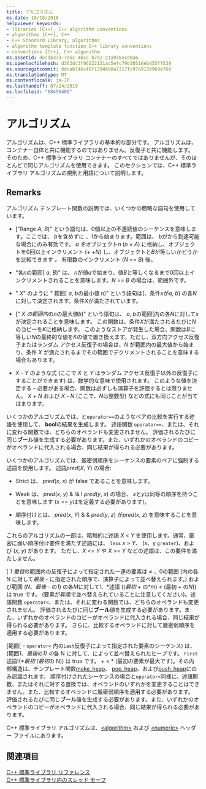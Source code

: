 ```yaml
---
title: アルゴリズム
ms.date: 10/18/2018
helpviewer_keywords:
- libraries [C++], C++ algorithm conventions
- algorithms [C++], C++
- C++ Standard Library, algorithms
- algorithm template function C++ library conventions
- conventions [C++], C++ algorithm
ms.assetid: dec9b373-7d5c-46cc-b7d2-21a938ecd0a6
ms.openlocfilehash: d363dc3f06222121ac5efc79b30516ebd55ff539
ms.sourcegitcommit: 0dcab746c49f13946b0a7317fc9769130969e76d
ms.translationtype: MT
ms.contentlocale: ja-JP
ms.lasthandoff: 07/24/2019
ms.locfileid: "68456486"
---
```

# <a name="algorithms"></a>アルゴリズム

アルゴリズムは、C++ 標準ライブラリの基本的な部分です。 アルゴリズムは、コンテナー自体と共に機能するのではありません。反復子と共に機能します。 そのため、C++ 標準ライブラリ コンテナーのすべてではありませんが、そのほとんどで同じアルゴリズムを使用できます。 このセクションでは、C++ 標準ライブラリ アルゴリズムの規則と用語について説明します。

## <a name="remarks"></a>Remarks

アルゴリズム テンプレート関数の説明では、いくつかの簡略な語句を使用しています。

- \["Range *A*, *B*)" という語句は、0個以上の不連続値のシーケンスを意味します。ここでは、 *b*を含めずに *、1*から始まります。範囲は、 *b*がから到達可能な場合にのみ有効です。 *a を*オブジェクト*n* (*n* = *A*) に格納し、オブジェクトを0回以上インクリメント (+ +*N*) し、オブジェクトと*B*が等しいかどうかを比較できます *。* 有限数のインクリメント (*N* == *B*) 後。

- "各*n*の範囲\[ *a*, *B*)" は、 *n*が値*a*で始まり、値*B*と等しくなるまで0回以上インクリメントされることを意味します。*N*  ==  *B* の場合は、範囲外です。

- " *X*" のように " 範囲\[ *a*, *b*の最小値 n)" という語句は\[、条件*x*が*a*, *b*) の各*N*に対して決定されます。条件*X*が満たされています。

- \[" *X* *の範囲内*の*n*の最大値*b*)" という語句は、 *a*, *b*の範囲\[内の各*N*に対して*x*が決定されることを意味します。 この関数は、条件*X*が満たされるたびに*N*のコピーを*K*に格納します。 このようなストアが発生した場合、関数は*B*に等しい*N*の最終的な値を*K*の値で置き換えます。ただし、双方向アクセス反復子またはランダム アクセス反復子の場合は、*N* が範囲内の最大値から始まり、条件 *X* が満たされるまでその範囲でデクリメントされることを意味する場合もあります。

- *X* - *Y* のような式 (ここで *X* と *Y* はランダム アクセス反復子以外の反復子にすることができます) は、数学的な意味で使用されます。 このような値を決定する **-** 必要がある場合、関数は必ずしも演算子を評価するとは限りません。 *X* + *N* および *X* - *N* (ここで、*N*は整数型) などの式にも同じことが当てはまります。

いくつかのアルゴリズムでは、と`operator==`のようなペアの比較を実行する述語を使用して、 **bool**の結果を生成します。 述語関数 `operator==`、または、それに変わる関数では、どちらのオペランドも変更されません。 評価されるたびに同じ**ブール**値を生成する必要があります。また、いずれかのオペランドのコピーがオペランドに代入される場合、同じ結果が得られる必要があります。

いくつかのアルゴリズムでは、厳密弱順序をシーケンスの要素のペアに強制する述語を使用します。 述語*pred*(*X*, *Y*) の場合:

- Strict は、 *pred*(*x*, *x*) が false であることを意味します。

- Weak は、 *pred*(*x*, *y*) & \!& \! *pred*(*y*, *x*) の場合、 *x*と*y*は同等の順序を持つことを意味します (*x* == *y*はを定義する必要があります)。

- 順序付けとは、 *pred*(*x*, *Y*) & & *pred*(*y*, *z*) が*pred*(*x*, *z*) を意味することを意味します。

これらのアルゴリズムの一部は、暗黙的に述語 *X* \< *Y* を使用します。通常、厳密に弱い順序付け要件を満たす述語には、 `less` *x* > *Y*、 (*x*、y `greater`)、および (*x*, *y*) があります。 ただし、*X* \<= *Y* や *X* >= *Y* などの述語は、この要件を満たしません。

\[ *1 番目*の範囲内の反復子によって指定された一連の要素は **<** 、0の範囲 \[内の各 N に対して*最後* - に指定された順序で、演算子によって並べ替えられます。) および範囲 (*N*、*最後* - の*1*) の各*M*に対して\!、\*述語 ((*最初* + の\**m*) < (最初 + の*N*)) は true です。 (要素が昇順で並べ替えられていることに注意してください)。述語関数 `operator<`、または、それに変わる関数では、どちらのオペランドも変更されません。 評価されるたびに同じ**ブール**値を生成する必要があります。また、いずれかのオペランドのコピーがオペランドに代入される場合、同じ結果が得られる必要があります。 さらに、比較するオペランドに対して厳密弱順序を適用する必要があります。

\[範囲\[ -  `operator<` 内の`Last`反復子によって指定された要素のシーケンス) は、(範囲1、*最後*の*1) の*各 N に対して、によって並べ替えられたヒープです。  `First`述語\!(\*_最初_ *(最初*の N)) は true です。 +  < \* (最初の要素が最大です)。その内部構造は、テンプレート関数[make_heap](../standard-library/algorithm-functions.md#make_heap)、 [pop_heap](../standard-library/algorithm-functions.md#pop_heap)、および[push_heap](../standard-library/algorithm-functions.md#push_heap)にのみ認識されます。 順序付けされたシーケンスの場合と`operator<`同様に、述語関数、またはそれに対する置換では、オペランドのいずれかを変更することはできません。また、比較するオペランドに厳密弱順序を適用する必要があります。 評価されるたびに同じ**ブール**値を生成する必要があります。また、いずれかのオペランドのコピーがオペランドに代入される場合、同じ結果が得られる必要があります。

C++ 標準ライブラリ アルゴリズムは、[\<algorithm>](../standard-library/algorithm.md) および [\<numeric>](../standard-library/numeric.md) ヘッダー ファイルにあります。

## <a name="see-also"></a>関連項目

[C++ 標準ライブラリ リファレンス](../standard-library/cpp-standard-library-reference.md)\
[C++ 標準ライブラリ内のスレッド セーフ](../standard-library/thread-safety-in-the-cpp-standard-library.md)
